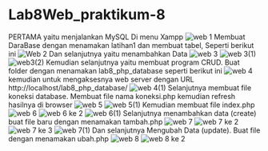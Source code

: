 # Lab8Web_praktikum-8
PERTAMA yaitu menjalankan MySQL Di menu Xampp
![web 1](https://user-images.githubusercontent.com/56400200/120879722-92761580-c5ef-11eb-9052-0b193b497600.PNG)
Membuat DaraBase dengan menamakan latihan1 dan membuat tabel, Seperti berikut ini
![Web 2](https://user-images.githubusercontent.com/56400200/120879816-48d9fa80-c5f0-11eb-94d1-cd28c11dacd9.PNG)
Dan selanjutnya yaitu menambahkan Data
![web 3](https://user-images.githubusercontent.com/56400200/120879866-b128dc00-c5f0-11eb-989e-c3abfebfa2ff.PNG)
![web 3(1)](https://user-images.githubusercontent.com/56400200/120879907-e9c8b580-c5f0-11eb-9481-10ae1fcbc22c.png)
![web3(2)](https://user-images.githubusercontent.com/56400200/120879933-1c72ae00-c5f1-11eb-903c-3bc1f3107926.PNG)
Kemudian selanjutnya yaitu membuat program CRUD. Buat folder dengan menamakan lab8_php_database seperti berikut ini
![web 4](https://user-images.githubusercontent.com/56400200/120879999-9d31aa00-c5f1-11eb-94a2-aa58c88fc5ea.PNG)
kemudian untuk mengaksesnya web server dengan URL http://localhost/lab8_php_database/
![web 4(1)](https://user-images.githubusercontent.com/56400200/120880129-8e97c280-c5f2-11eb-91c5-b9903ebd0637.PNG)
Selanjutnya membuat file koneksi database. Membuat file nama koneksi.php kemudian refresh hasilnya di browser
![web 5](https://user-images.githubusercontent.com/56400200/120880186-e6cec480-c5f2-11eb-83ae-832826e21273.PNG)
![web 5(1)](https://user-images.githubusercontent.com/56400200/120880209-09f97400-c5f3-11eb-97d3-ddd86b10c284.PNG)
Kemudian membuat file index.php
![web 6](https://user-images.githubusercontent.com/56400200/120880254-6a88b100-c5f3-11eb-9e14-e7e43981c775.png)
![web 6 ke 2](https://user-images.githubusercontent.com/56400200/120880270-9146e780-c5f3-11eb-9bd7-5f7141847777.png)
![web 6(1)](https://user-images.githubusercontent.com/56400200/120880279-b3406a00-c5f3-11eb-8868-c34e8335b9eb.png)
Selanjutnya menambahkan data (create) buat file baru dengan menamakan tambah.php
![web 7](https://user-images.githubusercontent.com/56400200/120880321-0b776c00-c5f4-11eb-9ed1-dd34daffb4f9.png)
![web 7 ke 2](https://user-images.githubusercontent.com/56400200/120880413-92c4df80-c5f4-11eb-9cc5-f26d6421d700.png)
![web 7 ke 3](https://user-images.githubusercontent.com/56400200/120880457-e46d6a00-c5f4-11eb-89c1-e246250e840e.png)
![web 7(1)](https://user-images.githubusercontent.com/56400200/120880579-bb010e00-c5f5-11eb-95e6-3509e487eb5c.png)
Dan selanjutnya Mengubah Data (update). Buat file dengan menamakan ubah.php
![web 8](https://user-images.githubusercontent.com/56400200/120880711-21862c00-c5f6-11eb-8682-ec2fe1a849fd.png)
![web 8 ke 2](https://user-images.githubusercontent.com/56400200/120880738-48dcf900-c5f6-11eb-8d72-004a41783f86.png)















